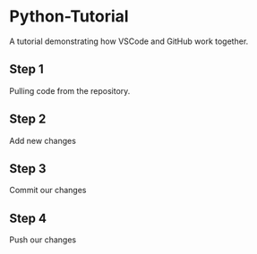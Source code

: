 # Python-Tutorial
A tutorial demonstrating how VSCode and GitHub work together. 

## Step 1
Pulling code from the repository. 

## Step 2
Add new changes

## Step 3
Commit our changes

## Step 4
Push our changes
